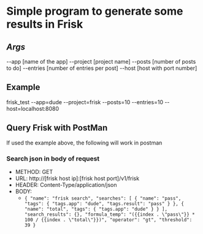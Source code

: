 # Simple program to generate some results in Frisk

## _Args_
--app [name of the app]
--project [project name]
--posts [number of posts to do]
--entries [number of entries per post]
--host [host with port number]

## Example
frisk_test --app=dude --project=frisk --posts=10 --entries=10 --host=localhost:8080

## Query Frisk with PostMan
If used the example above, the following will work in postman

### Search json in body of request
* METHOD: GET
* URL: http://[frisk host ip]:[frisk host port]/v1/frisk
* HEADER: Content-Type/application/json
* BODY:
    * `{
 	"name": "frisk search",
     "searches": [
         {
             "name": "pass",
             "tags": {
                 "tags.app": "dude",
                 "tags.result": "pass"
             }
         },
         {
             "name": "total",
             "tags": {
                 "tags.app": "dude"
             }
         }
     ],
     "search_results": {},
     "formula_temp": "({{index . \"pass\"}} * 100 / {{index . \"total\"}})",
     "operator": "gt",
     "threshold": 39
 }`
 